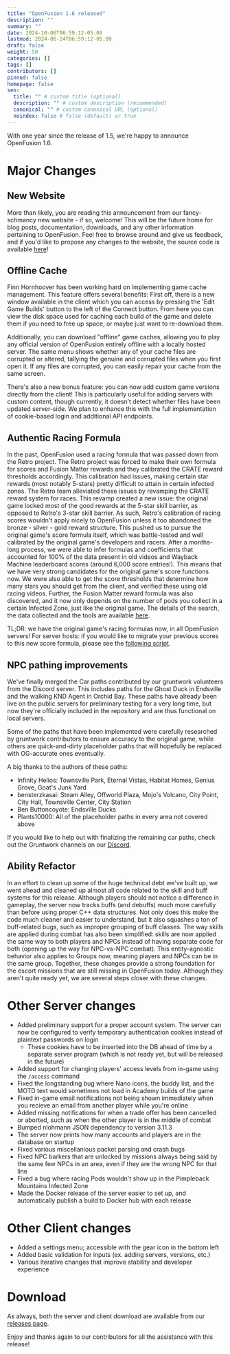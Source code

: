 ```yaml
---
title: "OpenFusion 1.6 released"
description: ""
summary: ""
date: 2024-10-06T06:59:12-05:00
lastmod: 2024-06-24T06:59:12-05:00
draft: false
weight: 50
categories: []
tags: []
contributors: []
pinned: false
homepage: false
seo:
  title: "" # custom title (optional)
  description: "" # custom description (recommended)
  canonical: "" # custom canonical URL (optional)
  noindex: false # false (default) or true
---
```

With one year since the release of 1.5, we're happy to announce OpenFusion 1.6. 

# Major Changes

## New Website

More than likely, you are reading this announcement from our fancy-schmancy new website - if so, welcome!
This will be the future home for blog posts, documentation, downloads, and any other information pertaining to OpenFusion.
Feel free to browse around and give us feedback, and if you'd like to propose any changes to the website, the source code is available [here](https://github.com/OpenFusionProject/openfusionproject.github.io/blob/master/content/blog/1.6.md)!

## Offline Cache

Finn Hornhoover has been working hard on implementing game cache management. This feature offers several benefits:
First off, there is a new window available in the client which you can access by pressing the 'Edit Game Builds' button to the left of the Connect button. 
From here you can view the disk space used for caching each build of the game and delete them if you need to free up space, or maybe just want to re-download them.

Additionally, you can download "offline" game caches, allowing you to play any official version of OpenFusion entirely offline with a locally hosted server. 
The same menu shows whether any of your cache files are corrupted or altered, tallying the genuine and corrupted files when you first open it. 
If any files are corrupted, you can easily repair your cache from the same screen.

There's also a new bonus feature: you can now add custom game versions directly from the client! 
This is particularly useful for adding servers with custom content, though currently, it doesn’t detect whether files have been updated server-side. 
We plan to enhance this with the full implementation of cookie-based login and additional API endpoints.

## Authentic Racing Formula

In the past, OpenFusion used a racing formula that was passed down from the Retro project. The Retro project was forced to make their own formula for scores and Fusion Matter rewards and they calibrated the CRATE reward thresholds accordingly. 
This calibration had issues, making certain star rewards (most notably 5-stars) pretty difficult to attain in certain infected zones. The Retro team alleviated these issues by revamping the CRATE reward system for races.
This revamp created a new issue: the original game locked most of the good rewards at the 5-star skill barrier, as opposed to Retro's 3-star skill barrier. As such, Retro's calibration of racing scores wouldn't apply nicely to OpenFusion unless it too abandoned the bronze - silver - gold reward structure.
This pushed us to pursue the original game's score formula itself, which was battle-tested and well calibrated by the original game's developers and racers.
After a months-long process, we were able to infer formulas and coefficients that accounted for 100% of the data present in old videos and Wayback Machine leaderboard scores (around 6,000 score entries!). This means that we have very strong candidates for the original game's score functions now.
We were also able to get the score thresholds that determine how many stars you should get from the client, and verified these using old racing videos.
Further, the Fusion Matter reward formula was also discovered, and it now only depends on the number of pods you collect in a certain Infected Zone, just like the original game.
The details of the search, the data collected and the tools are available [here](https://github.com/FinnHornhoover/IZScoreResearch).

TL;DR: we have the original game's racing formulas now, in all OpenFusion servers!
For server hosts: if you would like to migrate your previous scores to this new score formula, please see the [following script](https://github.com/OpenFusionProject/Scripts/blob/main/db_migration/ogracing.py).

## NPC pathing improvements

We've finally merged the Car paths contributed by our gruntwork volunteers from the Discord server.
This includes paths for the Ghost Duck in Endsville and the walking KND Agent in Orchid Bay.
These paths have already been live on the public servers for preliminary testing for a very long time, but now they're officially included in the repository and are thus functional on local servers.

Some of the paths that have been implemented were carefully researched by gruntwork contributors to ensure accuracy to the original game, while others are quick-and-dirty placeholder paths that will hopefully be replaced with OG-accurate ones eventually.

A big thanks to the authors of these paths:

* Infinity Helios: Townsville Park, Eternal Vistas, Habitat Homes, Genius Grove, Goat's Junk Yard
* bensterzkasai: Steam Alley, Offworld Plaza, Mojo's Volcano, City Point, City Hall, Townsville Center, City Station
* Ben Buttoncoyote: Endsville Ducks
* Plants10000: All of the placeholder paths in every area not covered above

If you would like to help out with finalizing the remaining car paths, check out the Gruntwork channels on our [Discord](https://discord.gg/DYavckB).

## Ability Refactor

In an effort to clean up some of the huge technical debt we've built up, we went ahead and cleaned up almost all code related to the skill and buff systems for this release.
Although players should not notice a difference in gameplay, the server now tracks buffs (and debuffs) much more carefully than before using proper C++ data structures.
Not only does this make the code much cleaner and easier to understand, but it also squashes a ton of buff-related bugs, such as improper grouping of buff classes.
The way skills are applied during combat has also been simplified: skills are now applied the same way to both players and NPCs instead of having separate code for both (opening up the way for NPC-vs-NPC combat).
This entity-agnostic behavior also applies to Groups now, meaning players and NPCs can be in the same group.
Together, these changes provide a strong foundation for the escort missions that are still missing in OpenFusion today. Although they aren't quite ready yet, we are several steps closer with these changes.

# Other Server changes

* Added preliminary support for a proper account system. The server can now be configured to verify temporary authentication cookies instead of plaintext passwords on login
  - These cookies have to be inserted into the DB ahead of time by a separate server program (which is not ready yet, but will be released in the future)
* Added support for changing players' access levels from in-game using the `/access` command
* Fixed the longstanding bug where Nano icons, the buddy list, and the MOTD text would sometimes not load in Academy builds of the game
* Fixed in-game email notifications not being shown immediately when you recieve an email from another player while you're online
* Added missing notifications for when a trade offer has been cancelled or aborted, such as when the other player is in the middle of combat
* Bumped nlohmann JSON dependency to version 3.11.3
* The server now prints how many accounts and players are in the database on startup
* Fixed various miscellanious packet parsing and crash bugs
* Fixed NPC barkers that are unlocked by missions always being said by the same few NPCs in an area, even if they are the wrong NPC for that line
* Fixed a bug where racing Pods wouldn't show up in the Pimpleback Mountains Infected Zone
* Made the Docker release of the server easier to set up, and automatically publish a build to Docker hub with each release


# Other Client changes

* Added a settings menu; accessible with the gear icon in the bottom left
* Added basic validation for inputs (ex. adding servers, versions, etc.)
* Various iterative changes that improve stability and developer experience


# Download
As always, both the server and client download are available from our [releases page](https://github.com/OpenFusionProject/OpenFusion/releases/tag/1.6). 

Enjoy and thanks again to our contributors for all the assistance with this release!

